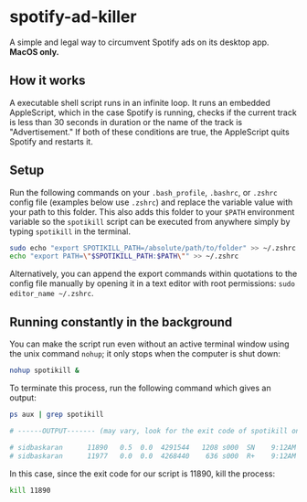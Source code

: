 # spotify-ad-killer

A simple and legal way to circumvent Spotify ads on its desktop app. **MacOS only.**

## How it works

A executable shell script runs in an infinite loop. It runs an embedded AppleScript, which in the case Spotify is running, checks if the current track is less than 30 seconds in duration or the name of the track is "Advertisement." If both of these conditions are true, the AppleScript quits Spotify and restarts it.

## Setup

Run the following commands on your `.bash_profile`, `.bashrc`, or `.zshrc` config file (examples below use `.zshrc`) and replace the variable value with your path to this folder. This also adds this folder to your
`$PATH` environment variable so the `spotikill` script can be executed from anywhere simply by typing `spotikill` in the terminal.

```sh
sudo echo "export SPOTIKILL_PATH=/absolute/path/to/folder" >> ~/.zshrc
echo "export PATH=\"$SPOTIKILL_PATH:$PATH\"" >> ~/.zshrc
```

Alternatively, you can append the export commands within quotations to the config file manually by opening it in a text editor with root permissions: `sudo editor_name ~/.zshrc`.

## Running constantly in the background

You can make the script run even without an active terminal window using the unix command `nohup`; it only stops when the computer is shut down:

```sh
nohup spotikill &
```

To terminate this process, run the following command which gives an output:

```sh
ps aux | grep spotikill

# ------OUTPUT------- (may vary, look for the exit code of spotikill only)

# sidbaskaran      11890   0.5  0.0  4291544   1208 s000  SN    9:12AM   0:00.03 /bin/bash /Users/sidbaskaran/Desktop/utility-scripts/spotify-ad-killer/spotikill
# sidbaskaran      11977   0.0  0.0  4268440    636 s000  R+    9:12AM   0:00.00 grep spotikill
```

In this case, since the exit code for our script is 11890, kill the process:

```sh
kill 11890
```